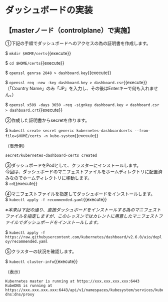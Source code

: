 # ダッシュボードの実装

## 【masterノード（controlplane）で実施】  

①下記の手順でダッシュボードへのアクセスの為の証明書を作成します。  

$ `mkdir $HOME/certs`{{execute}}  

$ `cd $HOME/certs`{{execute}}  

$ `openssl genrsa 2048 > dashboard.key`{{execute}}  

$ `openssl req -new -key dashboard.key > dashboard.csr`{{execute}}  
（「Country Name」のみ「JP」を入力し、その後はEnterキーで何も入れません。）

$ `openssl x509 -days 3650 -req -signkey dashboard.key < dashboard.csr > dashboard.crt`{{execute}}  

②作成した証明書からsecretを作ります。  

$ `kubectl create secret generic kubernetes-dashboardcerts --from-file=$HOME/certs -n kube-system`{{execute}}  

（表示例）

```text
secret/kubernetes-dashboard-certs created
```  

③ダッシュボードをPodとして、クラスターにインストールします。  
今回は、ダッシュボードのマニフェストファイルをホームディレクトリに配置済みなのでホームディレクトリに移動します。  
$ `cd`{{execute}}  

④マニフェストファイルを指定してダッシュボードをインストールします。  
$ `kubectl apply -f recommended.yaml`{{execute}}  

*※本来は下記の通り、直接ダッシュボードをインストールする為のマニフェストファイルを指定しますが、このレッスンではカレントに用意したマニフェストファイルでダッシュボードをインストールします。*  

$ `kubectl apply -f https://raw.githubusercontent.com/kubernetes/dashboard/v2.6.0/aio/deploy/recommended.yaml`  

⑤クラスターの状況を確認します。  

$ `kubectl cluster-info`{{execute}}  

（表示）

```text
Kubernetes master is running at https://xxx.xxx.xxx.xxx:6443
KubeDNS is running at
https://xxx.xxx.xxx.xxx:6443/api/v1/namespaces/kubesystem/services/kube-dns:dns/proxy
```  
